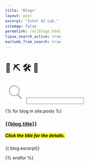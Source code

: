 ```yaml
---
title: "Blogs"
layout: post
excerpt: "Intel AI Lab."
sitemap: false
permalink: /allblogs.html
tipue_search_active: true
exclude_from_search: true
---
```


# 🚧 ⛏️ 🛠️ 👷


<form action="{{ post.url }}">
  <!-- <div class="tipue_search_left"> <p><img src="/assets/tipuesearch/search.png" class="tipue_search_icon"></p></div> -->
  <div class="tipue_search_right"><p> <img src="/assets/tipuesearch/search.png"> <input type="text" name="q" id="tipue_search_input" pattern=".{3,}" title="At least 3 characters" required></p></div>
  <div style="clear: both;"></div>
</form>

<div id="tipue_search_content"><p></p></div>

<script>
$(document).ready(function() {
  $('#tipue_search_input').tipuesearch();
});
</script>



{% for blog in site.posts %}
<div> 
<h3> <a href="{{site.url }}{{ site.baseurl }}{{blog.permalink}}"> {{blog.title}}  </a> </h3>
<h5><mark>Click the title for the details.</mark></h5> 
<!-- <mark>{{site.url }}{{ site.baseurl }}{{blog.permalink}} </mark> -->
{{ blog.excerpt}} 

</div>

{% endfor %}


